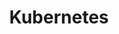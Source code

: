 ---
title: Kubernetes
layout: category
permalink: /categories/kubernetes/
taxonomy: kubernetes
entries_layout: grid
sidebar:
  nav: "cloud-sidebar"
---